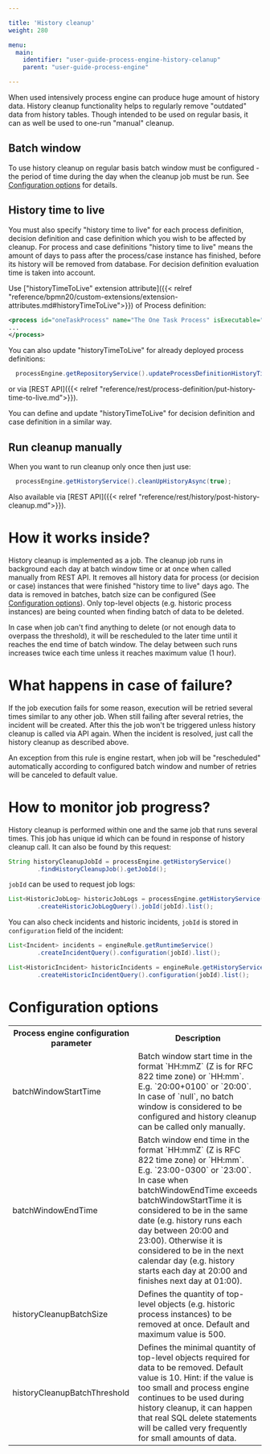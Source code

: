 ```yaml
---

title: 'History cleanup'
weight: 280

menu:
  main:
    identifier: "user-guide-process-engine-history-celanup"
    parent: "user-guide-process-engine"

---
```


When used intensively process engine can produce huge amount of history data. History cleanup functionality helps to regularly remove "outdated" 
data from history tables. Though intended to be used on regular basis, it can as well be used to one-run "manual" cleanup.

## Batch window
To use history cleanup on regular basis batch window must be configured - the period of time during the day when the cleanup job must be run. 
See [Configuration options][configuration-options] for details.

## History time to live
You must also specify "history time to live" for each process definition, decision definition and case definition which you wish to be affected by cleanup. 
For process and case definitions "history time to live" means the amount of days to pass after the process/case instance has finished, before its history 
will be removed from database. For decision definition evaluation time is taken into account.

Use ["historyTimeToLive" extension attribute]({{< relref "reference/bpmn20/custom-extensions/extension-attributes.md#historyTimeToLive">}}) of Process definition:
```xml
<process id="oneTaskProcess" name="The One Task Process" isExecutable="true" camunda:historyTimeToLive="5">
...
</process>
```
You can also update "historyTimeToLive" for already deployed process definitions:
```java
  processEngine.getRepositoryService().updateProcessDefinitionHistoryTimeToLive(processDefinitionId, 5);
```
or via [REST API]({{< relref "reference/rest/process-definition/put-history-time-to-live.md">}}).

You can define and update "historyTimeToLive" for decision definition and case definition in a similar way.

## Run cleanup manually
When you want to run cleanup only once then just use:
```java
  processEngine.getHistoryService().cleanUpHistoryAsync(true);
```
Also available via [REST API]({{< relref "reference/rest/history/post-history-cleanup.md">}}).

# How it works inside?

History cleanup is implemented as a job. The cleanup job runs in background each day at batch window time or at once when called manually from REST API. 
It removes all history data for process (or decision or case) instances that were finished "history time to live" days ago. The data is removed in batches, batch size can be configured 
(See [Configuration options][configuration-options]). Only top-level objects (e.g. historic process instances) are being counted when finding 
batch of data to be deleted.

In case when job can't find anything to delete (or not enough data to overpass the threshold), it will be rescheduled to the later time until 
it reaches the end time of batch window. The delay between such runs increases twice each time unless it reaches maximum value (1 hour).

# What happens in case of failure?

If the job execution fails for some reason, execution will be retried several times similar to any other job. When still failing after several retries, 
the incident will be created. After this the job won't be triggered unless history cleanup is called via API again. When the incident is resolved, 
just call the history cleanup as described above.

An exception from this rule is engine restart, when job will be "rescheduled" automatically according to configured batch window and number of retries 
will be canceled to default value. 

# How to monitor job progress?

History cleanup is performed within one and the same job that runs several times. This job has unique id which can be found in response of history cleanup call. 
It can also be found by this request:
```java
String historyCleanupJobId = processEngine.getHistoryService()
        .findHistoryCleanupJob().getJobId();
```

`jobId` can be used to request job logs:
```java
List<HistoricJobLog> historicJobLogs = processEngine.getHistoryService()
        .createHistoricJobLogQuery().jobId(jobId).list();
```

You can also check incidents and historic incidents, `jobId` is stored in `configuration` field of the incident:
```java
List<Incident> incidents = engineRule.getRuntimeService()
        .createIncidentQuery().configuration(jobId).list();

List<HistoricIncident> historicIncidents = engineRule.getHistoryService()
        .createHistoricIncidentQuery().configuration(jobId).list();
```

# Configuration options

<table class="table table-striped">
  <tr>
    <th>Process engine configuration parameter</th>
    <th>Description</th>
  </tr>
  <tr>
    <td>batchWindowStartTime</td>
    <td>Batch window start time in the format `HH:mmZ` (Z is for RFC 822 time zone) or `HH:mm`. E.g. `20:00+0100` or `20:00`. In case of `null`, no batch window is considered to be configured 
    and history cleanup can be called only manually.</td>
  </tr>
  <tr>
    <td>batchWindowEndTime</td>
    <td>Batch window end time in the format `HH:mmZ` (Z is RFC 822 time zone) or `HH:mm`. E.g. `23:00-0300` or `23:00`. In case when batchWindowEndTime exceeds batchWindowStartTime it is considered 
    to be in the same date (e.g. history runs each day between 20:00 and 23:00). Otherwise it is considered to be in the next calendar day (e.g. history starts each 
    day at 20:00 and finishes next day at 01:00).</td>
  </tr>
  <tr>
    <td>historyCleanupBatchSize</td>
    <td>Defines the quantity of top-level objects (e.g. historic process instances) to be removed at once. Default and maximum value is 500.</td>
  </tr>
  <tr>
    <td>historyCleanupBatchThreshold</td>
    <td>Defines the minimal quantity of top-level objects required for data to be removed. Default value is 10. Hint: if the value is too small 
    and process engine continues to be used during history cleanup, it can happen that real SQL delete statements will be called very frequently for small amounts of data.</td>
  </tr>
</table>

[configuration-options]: #configuration-options